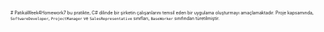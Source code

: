 <span style="font-size:0.5em;"> # PatikaWeek4Homework7 bu pratikte,  C# dilinde bir şirketin çalışanlarını temsil eden bir uygulama oluşturmayı amaçlamaktadır. Proje kapsamında, `SoftwareDeveloper`, `ProjectManager` ve `SalesRepresentative` sınıfları, `BaseWorker` sınıfından türetilmiştir.</span>
